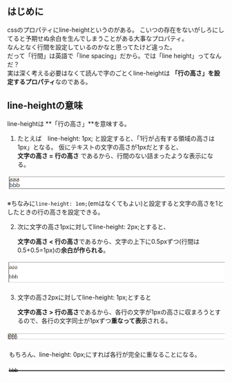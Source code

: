 ## はじめに
cssのプロパティにline-heightというのがある。
こいつの存在をないがしろにしてると予期せぬ余白を生んでしまうことがある大事なプロパティ。  
なんとなく行間を設定しているのかなと思ってたけど違った。  
だって「行間」は英語で「line spacing」だから。では「line height」ってなんだ？  
実は深く考える必要はなくて読んで字のごとくline-heightは **「行の高さ」を設定するプロパティ**なのである。  

## line-heightの意味
line-heightは **「行の高さ」**を意味する。

1. たとえば　line-height: 1px; と設定すると、「1行が占有する領域の高さは 1px」となる。
   仮にテキストの文字の高さが1pxだとすると、  
   **文字の高さ = 行の高さ** であるから、行間のない詰まったような表示になる。

![](./img/line-height1.PNG)

​		※ちなみに`line-height: 1em;`(emはなくてもよい)と設定すると文字の高さを1としたときの行の高さを設定できる。  

  

2. 次に文字の高さ1pxに対してline-height: 2px;とすると、

   **文字の高さ < 行の高さ**であるから、文字の上下に0.5pxずつ(行間は0.5+0.5=1px)の**余白が作られる**。

![](./img/line-height2.PNG)

3. 文字の高さ2pxに対してline-height: 1px;とすると

   **文字の高さ > 行の高さ**であるから、各行の文字が1pxの高さに収まろうとするので、各行の文字同士が1pxずつ**重なって表示**される。

![](./img/line-height3.PNG)

​		もちろん、line-height: 0px;にすれば各行が完全に重なることになる。

![](./img/line-height4.PNG)
